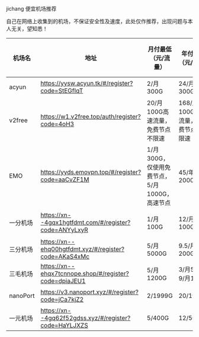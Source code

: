 jichang
便宜机场推荐

自己在网络上收集到的机场，不保证安全性及速度，此处仅作推荐，出现问题与本人无关，望知悉！

| 机场名   | 地址                                                   | 月付最低（元/流量）                           | 年付最低（元/流量）                | 限制设备 | 速度         |
| -------- | ------------------------------------------------------ | --------------------------------------------- | ---------------------------------- | -------- | ------------ |
| acyun    | https://yysw.acyun.tk/#/register?code=StEGfIqT         | 2/月300G                                      | 24/月300G                          | 不限     | 还行         |
| v2free   | https://w1.v2free.top/auth/register?code=4oH3          | 20/月100G高速流量，免费节点不限速             | 168/月100G高速流量，免费节点不限速 | 不限     | 快           |
| EMO      | https://yyds.emovpn.top/#/register?code=aaCvZF1M       | 1/月300G，仅使用免费节点，5/月1000G，高速节点 | 45/年20000G                        | 不限     | 还行，节点多 |
| 一分机场 | https://xn--4gqx1hgtfdmt.com/#/register?code=ANYyLxyR  | 1/月100G                                      | 12/月100G                          | 不限     | 快，但节点少 |
| 三分机场 | https://xn--ehq00hgtfdmt.xyz/#/register?code=AKaS4xMc  | 5/月5000G                                     | 9.5/月200G                         | 不限     | 未使用过     |
| 三毛机场 | https://xn--ehqx7tcnnope.shop/#/register?code=dpiaJEU1 | 5/月1200G                                     | 3/月5G，9/月100G                   | 不限     | 未使用过     |
| nanoPort | https://v3.nanoport.xyz/#/register?code=jCa7kjZ2       | 2/1999G                                       | 20/1999G                           | 3        | 未使用过     |
| 一元机场 | https://xn--4gq62f52gdss.xyz/#/register?code=HaYLJXZS  | 5/400G                                        | 12/500G                            | 不限     | 未使用过     |
